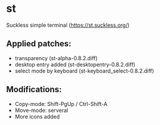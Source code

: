 # st

Suckless simple terminal (https://st.suckless.org/)

## Applied patches:
* transparency (st-alpha-0.8.2.diff)
* desktop entry added (st-desktopentry-0.8.2.diff)
* select mode by keyboard (st-keyboard_select-0.8.2.diff)

## Modifications:
* Copy-mode: Shift-PgUp / Ctrl-Shift-A
* Move-mode: serveral
* More icons added
